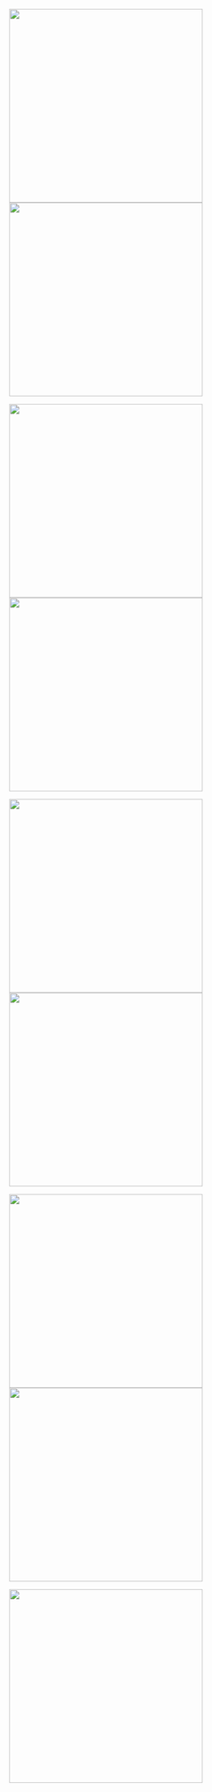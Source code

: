 <p>
<img width="350px" src="https://user-images.githubusercontent.com/11638032/27522259-e681b9e4-5a24-11e7-976c-8497cc7b0324.PNG">
<img width="350px" src="https://user-images.githubusercontent.com/11638032/27522260-e685c05c-5a24-11e7-8ae0-0024da6cb530.PNG">
<p/>

<p>
<img width="350px" src="https://user-images.githubusercontent.com/11638032/27522261-e68ae514-5a24-11e7-915e-aa3d6a64d02e.PNG">
<img width="350px" src="https://user-images.githubusercontent.com/11638032/27522262-e68c2168-5a24-11e7-86d0-848c338c9838.PNG">
<p/>

<p>
<img width="350px" src="https://user-images.githubusercontent.com/11638032/27522263-e68dcdd8-5a24-11e7-8346-f19fd3ba874e.PNG">
<img width="350px" src="https://user-images.githubusercontent.com/11638032/27522264-e693c4fe-5a24-11e7-88dc-2740ade3c42f.PNG">
<p/>

<p>
<img width="350px" src="https://user-images.githubusercontent.com/11638032/27522265-e6b0f3ee-5a24-11e7-9242-aebc53700f92.PNG">
<img width="350px" src="https://user-images.githubusercontent.com/11638032/27522266-e6c035fc-5a24-11e7-9841-270b96c5d52e.PNG">
<p/>

<p>
<img width="350px" src="https://user-images.githubusercontent.com/11638032/27522267-e6c746c6-5a24-11e7-896b-c3c2baafc8f7.PNG">
<p/>


